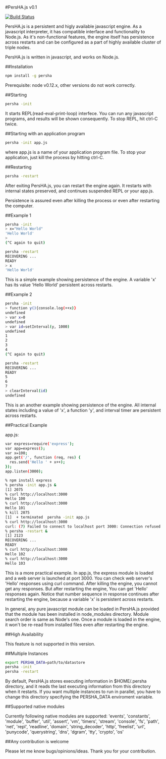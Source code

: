 
#PersHA.js v0.1

[![Build Status](https://travis-ci.org/kotarondo/PersHA.js.svg?branch=master)](https://travis-ci.org/kotarondo/PersHA.js)

PersHA.js is a persistent and higly available javascript engine. As a javascript interpreter, it has compatible interface and functionality to Node.js. As it's non-functional features, the engine itself has persistence across restarts and can be configured as a part of highly available cluster of triple nodes.

PersHA.js is written in javascript, and works on Node.js.

##Installation

```sh
npm install -g persha
```
Prerequisite: node v0.12.x, other versions do not work correctly.

##Starting

```sh
persha -init
```

It starts REPL(read-eval-print-loop) interfece. You can run any javascript programs, and results will be shown consequently. To stop REPL, hit ctrl-C twice.

##Starting with an application program

```sh
persha -init app.js
```
where app.js is a name of your application program file. To stop your application, just kill the process by hitting ctrl-C.

##Restarting

```sh
persha -restart
```

After exiting PersHA.js, you can restart the engine again. It restarts with internal states preserved, and continues suspended REPL or your app.js.

Persistence is assured even after killing the process or even after restarting the computer. 

##Example 1

```sh
persha -init
> x="Hello World"
'Hello World'
>
(^C again to quit)

persha -restart
RECOVERING ...
READY
> x
'Hello World'
```

This is a simple example showing persistence of the engine. A variable 'x' has its value 'Hello World' persistent across restarts.

##Example 2

```sh
persha -init
> function y(){console.log(++x)}
undefined
> var x=0
undefined
> var id=setInterval(y, 1000)
undefined
1
2
3
4
(^C again to quit)

persha -restart
RECOVERING ...
READY
5
6
7
> clearInterval(id)
undefined
```

This is an another example showing persistence of the engine. All internal states including a value of 'x', a function 'y', and interval timer are persistent across restarts.

##Practical Example

app.js:
```sh
var express=require('express');
var app=express();
var x=100;
app.get('/', function (req, res) {
  res.send('Hello ' + x++);
});
app.listen(3000);
```

```sh
% npm install express
% persha -init app.js &
[1] 2075
% curl http://localhost:3000
Hello 100
% curl http://localhost:3000
Hello 101
% kill 2075
[1]  + terminated  persha -init app.js
% curl http://localhost:3000
curl: (7) Failed to connect to localhost port 3000: Connection refused
% persha -restart &
[1] 2123
RECOVERING ...
READY
% curl http://localhost:3000
Hello 102
% curl http://localhost:3000
Hello 103
```

This is a more practical example. In app.js, the express module is loaded and a web server is launched at port 3000. You can check web server's 'Hello' responses using curl command. After killing the engine, you cannot get any responses. But after restarting the engine, You can get 'Hello' responses again. Notice that number sequence in response continues after restarting the engine, because a variable 'x' is persistent across restarts.

In general, any pure javascript module can be loaded in PersHA.js provided that the module has been installed in node_modules directory. Module search order is same as Node's one. Once a module is loaded in the engine, it won't be re-read from installed files even after restarting the engine. 

##High Availability

This feature is not supported in this version.

##Multiple Instances

```sh
export PERSHA_DATA=path/to/datastore
persha -init
persha -restart
```

By default, PersHA.js stores executing information in $HOME/.persha directory, and it reads the last executing information from this directory when it restarts. If you want multiple instances to run in parallel, you have to change this directory specifying the PERSHA_DATA enviroment variable.

##Supported native modules

Currently following native modules are supported:
'events', 'constants', 'module', 'buffer', 'util', 'assert', 'vm', 'timers', 'stream', 'console', 'fs', 'path', 'net', 'repl', 'readline', 'domain', 'string_decoder', 'http', 'freelist', 'url', 'punycode', 'querystring', 'dns', 'dgram', 'tty', 'crypto', 'os'

##Any contribution is welcome

Please let me know bugs/opinions/ideas.
Thank you for your contribution.
